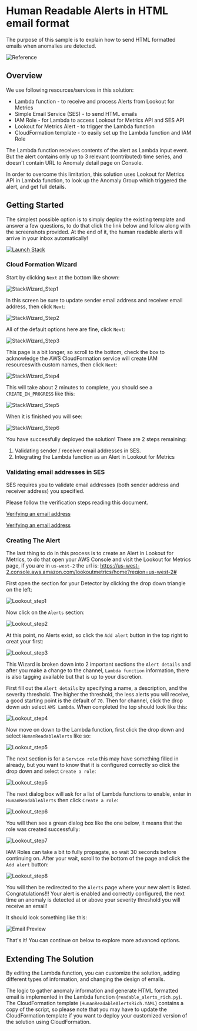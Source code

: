 # Human Readable Alerts in HTML email format

The purpose of this sample is to explain how to send HTML formatted emails when anomalies are detected.

![Reference](static/imgs/img18.png)


## Overview

We use following resources/services in this solution:
* Lambda function - to receive and process Alerts from Lookout for Metrics
* Simple Email Service (SES) - to send HTML emails
* IAM Role - for Lambda to access Lookout for Metrics API and SES API
* Lookout for Metrics Alert - to trigger the Lambda function
* CloudFormation template - to easily set up the Lambda function and IAM Role

The Lambda function receives contents of the alert as Lambda input event. But the alert contains only up to 3 relevant (contributed) time series, and doesn't contain URL to Anomaly detail page on Console.

In order to overcome this limitation, this solution uses Lookout for Metrics API in Lambda function, to look up the Anomaly Group which triggered the alert, and get full details.


## Getting Started

The simplest possible option is to simply deploy the existing template and answer a few questions, to do that click the link below and follow along with the screenshots provided. At the end of it, the human readable alerts will arrive in your inbox automatically!

[![Launch Stack](https://s3.amazonaws.com/cloudformation-examples/cloudformation-launch-stack.png)](https://console.aws.amazon.com/cloudformation/home#/stacks/new?stackName=HumanReadableAlertsRich&templateURL=https://lookoutformetricsbucket.s3.amazonaws.com/HumanReadableAlertsRich.YAML)


### Cloud Formation Wizard

Start by clicking `Next` at the bottom like shown:

![StackWizard_Step1](static/imgs/img1.png)

In this screen be sure to update sender email address and receiver email address, then click `Next`:

![StackWizard_Step2](static/imgs/img2.png)

All of the default options here are fine, click `Next`:

![StackWizard_Step3](static/imgs/img3.png)

This page is a bit longer, so scroll to the bottom, check the box to acknowledge the AWS CloudFormation service will create IAM resourceswith custom names, then click `Next`:

![StackWizard_Step4](static/imgs/img4.png)

This will take about 2 minutes to complete, you should see a `CREATE_IN_PROGRESS` like this: 

![StackWizard_Step5](static/imgs/img5.png)

When it is finished you will see:

![StackWizard_Step6](static/imgs/img6.png)

You have successfully deployed the solution! There are 2 steps remaining:

1. Validating sender / receiver email addresses in SES.
1. Integrating the Lambda function as an Alert in Lookout for Metrics


### Validating email addresses in SES

SES requires you to validate email addresses (both sender address and receiver address) you specified. 

Please follow the verification steps reading this document.

[Verifying an email address](https://docs.aws.amazon.com/ses/latest/DeveloperGuide/verify-email-addresses-procedure.html)

<a href="https://docs.aws.amazon.com/ses/latest/DeveloperGuide/verify-email-addresses-procedure.html" target="_blank">Verifying an email address</a>


### Creating The Alert

The last thing to do in this process is to create an Alert in Lookout for Metrics, to do that open your AWS Console and visit the Lookout for Metrics page, if you are in `us-west-2` the url is: 
https://us-west-2.console.aws.amazon.com/lookoutmetrics/home?region=us-west-2#

First open the section for your Detector by clicking the drop down triangle on the left:

![Lookout_step1](static/imgs/img9.png)

Now click on the `Alerts` section:

![Lookout_step2](static/imgs/img10.png)

At this point, no Alerts exist, so click the `Add alert` button in the top right to creat your first:

![Lookout_step3](static/imgs/img11.png)

This Wizard is broken down into 2 important sections the `Alert details` and after you make a change to the channel, `Lambda function` information, there is also tagging available but that is up to your discretion.

First fill out the `Alert details` by specifying a name, a description, and the severity threshold. The higher the threshold, the less alerts you will receive, a good starting point is the default of `70`. Then for channel, click the drop down adn select `AWS Lambda`. When completed the top should look like this:

![Lookout_step4](static/imgs/img12.png)

Now move on down to the Lambda function, first click the drop down and select `HumanReadableAlerts` like so:

![Lookout_step5](static/imgs/img13.png)

The next section is for a `Service role` this may have something filled in already, but you want to know that it is configured correctly so click the drop down and select `Create a role`:

![Lookout_step5](static/imgs/img14.png)

The next dialog box will ask for a list of Lambda functions to enable, enter in `HumanReadableAlerts` then click `Create a role`:

![Lookout_step6](static/imgs/img15.png)

You will then see a grean dialog box like the one below, it means that the role was created successfully:

![Lookout_step7](static/imgs/img16.png)

IAM Roles can take a bit to fully propagate, so wait 30 seconds before continuing on. After your wait, scroll to the bottom of the page and click the `Add alert` button:

![Lookout_step8](static/imgs/img17.png)

You will then be redirected to the `Alerts` page where your new alert is listed. Congratulations!!! Your alert is enabled and correctly configured, the next time an anomaly is detected at or above your severity threshold you will receive an email! 

It should look something like this:

![Email Preview](static/imgs/img18.png)

That's it! You can continue on below to explore more advanced options.


## Extending The Solution

By editing the Lambda function, you can customize the solution, adding different types of information, and changing the design of emails. 

The logic to gather anomaly information and generate HTML formatted email is implemented in the Lambda function (`readable_alerts_rich.py`). The CloudFormation template (`HumanReadableAlertsRich.YAML`) contains a copy of the script, so please note that you may have to update the CloudFormation template if you want to deploy your customized version of the solution using CloudFormation.
